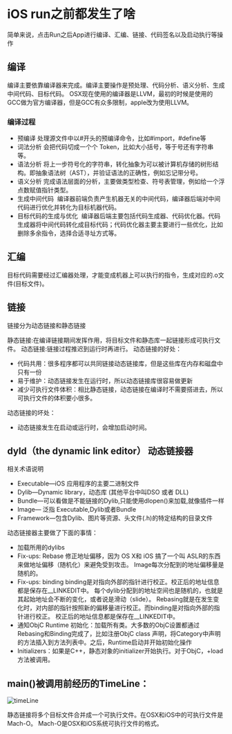 # iOS run之前都发生了啥

简单来说，点击Run之后App进行编译、汇编、链接、代码签名以及启动执行等操作

## 编译
编译主要依靠编译器来完成。编译主要操作是预处理、代码分析、语义分析、生成中间代码、目标代码。
OSX现在使用的编译器是LLVM，最初的时候是使用的GCC做为官方编译器，但是GCC有众多限制，apple改为使用LLVM。
### 编译过程
- 预编译
 处理源文件中以#开头的预编译命令，比如#import，#define等
- 词法分析
 会把代码切成一个个 Token，比如大小括号，等于号还有字符串等。
- 语法分析
 将上一步符号化的字符串，转化抽象为可以被计算机存储的树形结构。即抽象语法树（AST），并验证语法的正确性，例如忘记带分号。
- 语义分析
 完成语法层面的分析，主要做类型检查、符号表管理，例如给一个浮点数赋值指针类型。
- 生成中间代码
  编译器前端负责产生机器无关的中间代码，编译器后端对中间代码进行优化并转化为目标机器代码。
- 目标代码的生成与优化
  编译器后端主要包括代码生成器、代码优化器。代码生成器将中间代码转化成目标代码；代码优化器主要主要进行一些优化，比如删除多余指令，选择合适寻址方式等。
  
## 汇编
目标代码需要经过汇编器处理，才能变成机器上可以执行的指令，生成对应的.o文件(目标文件)。
 
## 链接
链接分为动态链接和静态链接

静态链接:在编译链接期间发挥作用，将目标文件和静态库一起链接形成可执行文件。
动态链接:链接过程推迟到运行时再进行。
动态链接的好处：
- 代码共用：很多程序都可以共同链接动态链接库，但是这些库在内存和磁盘中只有一份
- 易于维护：动态链接发生在运行时，所以动态链接库很容易做更新
- 减少可执行文件体积：相比静态链接，动态链接在编译时不需要搭进去，所以可执行文件的体积要小很多。

动态链接的坏处：
- 动态链接发生在启动或运行时，会增加启动时间。

## dyld（the dynamic link editor） 动态链接器
相关术语说明
+ Executable—iOS 应用程序的主要二进制文件
+ Dylib—Dynamic library，动态库 (其他平台中叫DSO 或者 DLL)
+ Bundle—可以看做是不能链接的Dylib,只能使用dlopen()来加载,就像插件一样
+ Image— 泛指 Executable,Dylib或者Bundle
+ Framework—包含Dylib、图片等资源、头文件(.h)的特定结构的目录文件

动态链接器主要做了下面的事情：
- 加载所用的dylibs
- Fix-ups: Rebase 修正地址偏移，因为 OS X和 iOS 搞了一个叫 ASLR的东西来做地址偏移（随机化）来避免受到攻击。
Image每次分配到的地址偏移量是随机的。
- Fix-ups: binding binding是对指向外部的指针进行校正。校正后的地址信息都是保存在__LINKEDIT中。
每个dylib分配到的地址空间也是随机的，也就是其起始地址会不断的变化，或者说是滑动（slide）。
Rebasing就是在发生变化时，对内部的指针按照新的偏移量进行校正。而binding是对指向外部的指针进行校正。
校正后的地址信息都是保存在__LINKEDIT中。
- 通知ObjC Runtime  初始化：加载所有类。大多数的ObjC设置都通过Rebasing和Binding完成了，比如注册ObjC class 声明，将Category中声明的方法插入到方法列表中。之后，Runtime启动并开始初始化操作
- Initializers：如果是C++，静态对象的initializer开始执行。对于ObjC，+load 方法被调用。

## main()被调用前经历的TimeLine：
![timeLine](file:///Users/mhlee/Desktop/640.png)


静态链接将多个目标文件合并成一个可执行文件。在OSX和iOS中的可执行文件是Mach-O。
Mach-O是OSX和iOS系统可执行文件的格式。
